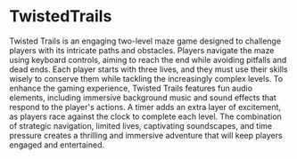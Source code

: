 # TwistedTrails

Twisted Trails is an engaging two-level maze game designed to challenge players with its intricate paths and obstacles. Players navigate the maze using keyboard controls, aiming to reach the end while avoiding pitfalls and dead ends. Each player starts with three lives, and they must use their skills wisely to conserve them while tackling the increasingly complex levels. To enhance the gaming experience, Twisted Trails features fun audio elements, including immersive background music and sound effects that respond to the player's actions. A timer adds an extra layer of excitement, as players race against the clock to complete each level. The combination of strategic navigation, limited lives, captivating soundscapes, and time pressure creates a thrilling and immersive adventure that will keep players engaged and entertained.
